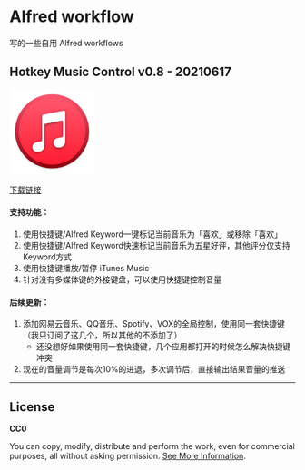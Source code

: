 # Alfred workflow
写的一些自用 Alfred workflows

## Hotkey Music Control v0.8 - 20210617

<img width="150" height="150" src="https://raw.githubusercontent.com/ryekee/Alfred-workflow/main/HotkeyMusicControl/img/music.png"/>

[下载链接][1]

#### 支持功能：
1. 使用快捷键/Alfred Keyword一键标记当前音乐为「喜欢」或移除「喜欢」
2. 使用快捷键/Alfred Keyword快速标记当前音乐为五星好评，其他评分仅支持Keyword方式
3. 使用快捷键播放/暂停 iTunes Music
4. 针对没有多媒体键的外接键盘，可以使用快捷键控制音量

#### 后续更新：
1. 添加网易云音乐、QQ音乐、Spotify、VOX的全局控制，使用同一套快捷键（我只订阅了这几个，所以其他的不添加了）
    - 还没想好如果使用同一套快捷键，几个应用都打开的时候怎么解决快捷键冲突
2. 现在的音量调节是每次10%的进退，多次调节后，直接输出结果音量的推送

----

## License
**CC0**

You can copy, modify, distribute and perform the work, even for commercial purposes, all without asking permission. [See More Information][2].

[1]: https://github.com/ryekee/Alfred-workflow/blob/main/HotkeyMusicControl/Hotkey%20Music%20Control.alfredworkflow?raw=true
[2]: https://raw.githubusercontent.com/ryekee/Alfred-workflow/main/LICENSE